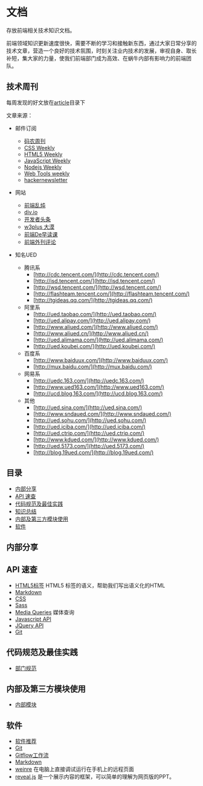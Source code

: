 # 文档

存放前端相关技术知识文档。

前端领域知识更新速度很快，需要不断的学习和接触新东西，通过大家日常分享的技术文章，营造一个良好的技术氛围，时刻关注业内技术的发展，审视自身、取长补短，集大家的力量，使我们前端部门成为高效、在蜗牛内部有影响力的前端团队。

## 技术周刊

每周发现的好文放在[article](http://gitlab.woniu.com/tool/doc/tree/master/article)目录下

文章来源：

* 邮件订阅
	* [码农周刊](http://weekly.manong.io/)
	* [CSS Weekly](http://css-weekly.com/)
	* [HTML5 Weekly](http://html5weekly.com/)
	* [JavaScript Weekly](http://javascriptweekly.com/)
	* [Nodejs Weekly](http://nodeweekly.com/)
	* [Web Tools weekly](http://webtoolsweekly.com/)
	* [hackernewsletter](http://www.hackernewsletter.com/)
* 网站
	* [前端乱炖](http://www.html-js.com/)
	* [div.io](http://div.io/)
	* [开发者头条](http://toutiao.io/)
	* [w3plus 大漠](http://www.w3cplus.com/)
	* [前端De早读课](http://www.zaoduke.net/)
	* [前端外刊评论](http://zhuanlan.zhihu.com/FrontendMagazine)

* 知名UED
   
    - 腾讯系
		* [http://cdc.tencent.com/](http://cdc.tencent.com/)
		* [http://isd.tencent.com/](http://isd.tencent.com/)
		* [http://wsd.tencent.com/](http://wsd.tencent.com/)
		* [http://flashteam.tencent.com/](http://flashteam.tencent.com/)
		* [http://tgideas.qq.com/](http://tgideas.qq.com/)
    - 阿里系
		* [http://ued.taobao.com/](http://ued.taobao.com/)
		* [http://ued.alipay.com/](http://ued.alipay.com/)
		* [http://www.aliued.com/](http://www.aliued.com/)
		* [http://www.aliued.cn/](http://www.aliued.cn/)
		* [http://ued.alimama.com/](http://ued.alimama.com/)
		* [http://ued.koubei.com/](http://ued.koubei.com/)
	- 百度系
		* [http://www.baiduux.com/](http://www.baiduux.com/)
		* [http://mux.baidu.com/](http://mux.baidu.com/)
	- 网易系
		* [http://uedc.163.com/](http://uedc.163.com/)
		* [http://www.ued163.com/](http://www.ued163.com/)
		* [http://ucd.blog.163.com/](http://ucd.blog.163.com/)
	- 其他
		* [http://ued.sina.com/](http://ued.sina.com/)
		* [http://www.sndaued.com/](http://www.sndaued.com/)
		* [http://ued.sohu.com/](http://ued.sohu.com/)
		* [http://ued.iciba.com/](http://ued.iciba.com/)
		* [http://ued.ctrip.com/](http://ued.ctrip.com/)
		* [http://www.kdued.com/](http://www.kdued.com/)
		* [http://ued.5173.com/](http://ued.5173.com/)
		* [http://blog.19ued.com/](http://blog.19ued.com/)

## 目录
* [内部分享](#share)
* [API 速查](#cheat-sheets)
* [代码规范及最佳实践](#code-style)
* [知识总结](#knowledge)
* [内部及第三方模块使用](#demo)
* [软件](#software)



## 内部分享




## <a name="cheat-sheets">API 速查</a>
* [HTML5标签](http://websitesetup.org/html5-cheat-sheet/) HTML5 标签的语义，帮助我们写出语义化的HTML
* [Markdown](http://warpedvisions.org/projects/markdown-cheat-sheet)
* [CSS](http://overapi.com/css/)
* [Sass](http://aepicos.com/blog/sass-cheat-sheet/)
* [Media Queries](http://mac-blog.org.ua/css-3-media-queries-cheat-sheet/) 媒体查询
* [Javascript API](http://overapi.com/javascript/)
* [JQuery API](http://oscarotero.com/jquery/)
* [Git](http://www.git-tower.com/blog/git-cheat-sheet/)


## <a name="code-style">代码规范及最佳实践</a>

* [部门规范](http://ued.woniu.com/f2e/rule.html)


## <a name="demo">内部及第三方模块使用</a>

* [内部模块](http://ued.woniu.com/f2e/modul.html)


## <a name="software">软件</a>
* [软件推荐](software/suggest.md)
* [Git](software/git.md)
* [Gitflow工作流](software/gitflow.md)
* [Markdown](software/markdown.md)
* [weinre](software/weinre.md) 在电脑上直接调试运行在手机上的远程页面
* [reveal.js](software/reveal.js.md) 是一个展示内容的框架，可以简单的理解为网页版的PPT。

